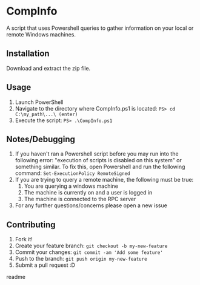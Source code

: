 <snippet>
  <content>
  
# CompInfo
A script that uses Powershell queries to gather information on your local or remote Windows machines.

## Installation
Download and extract the zip file.

## Usage
1. Launch PowerShell
2. Navigate to the directory where CompInfo.ps1 is located: `PS> cd C:\my_path\...\ (enter)`
3. Execute the script: `PS> .\CompInfo.ps1`

## Notes/Debugging
1. If you haven't ran a Powershell script before you may run into the following error:
   "execution of scripts is disabled on this system" or something similar.
   To fix this, open Powershell and run the following command: 
   `Set-ExecutionPolicy RemoteSigned`
2. If you are trying to query a remote machine, the following must be true:
   1.  You are querying a windows machine
   2.  The machine is currently on and a user is logged in
   3.  The machine is connected to the RPC server
3. For any further questions/concerns please open a new issue

## Contributing
1. Fork it!
2. Create your feature branch: `git checkout -b my-new-feature`
3. Commit your changes: `git commit -am 'Add some feature'`
4. Push to the branch: `git push origin my-new-feature`
5. Submit a pull request :D

</content>
  <tabTrigger>readme</tabTrigger>
</snippet>
